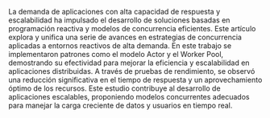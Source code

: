 La demanda de aplicaciones con alta capacidad de respuesta y escalabilidad ha impulsado el desarrollo de soluciones basadas en programación reactiva y modelos de concurrencia eficientes. Este artículo explora y unifica una serie de avances en estrategias de concurrencia aplicadas a entornos reactivos de alta demanda. En este trabajo se implementaron patrones como el modelo Actor y el Worker Pool, demostrando su efectividad para mejorar la eficiencia y escalabilidad en aplicaciones distribuidas. A través de pruebas de rendimiento, se observó una reducción significativa en el tiempo de respuesta y un aprovechamiento óptimo de los recursos. Este estudio contribuye al desarrollo de aplicaciones escalables, proponiendo modelos concurrentes adecuados para manejar la carga creciente de datos y usuarios en tiempo real.

